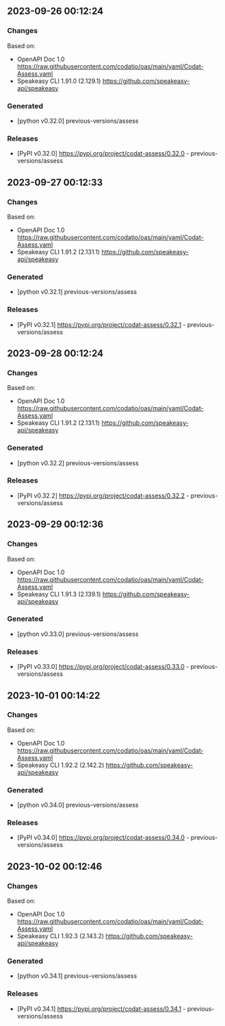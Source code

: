 

## 2023-09-26 00:12:24
### Changes
Based on:
- OpenAPI Doc 1.0 https://raw.githubusercontent.com/codatio/oas/main/yaml/Codat-Assess.yaml
- Speakeasy CLI 1.91.0 (2.129.1) https://github.com/speakeasy-api/speakeasy
### Generated
- [python v0.32.0] previous-versions/assess
### Releases
- [PyPI v0.32.0] https://pypi.org/project/codat-assess/0.32.0 - previous-versions/assess

## 2023-09-27 00:12:33
### Changes
Based on:
- OpenAPI Doc 1.0 https://raw.githubusercontent.com/codatio/oas/main/yaml/Codat-Assess.yaml
- Speakeasy CLI 1.91.2 (2.131.1) https://github.com/speakeasy-api/speakeasy
### Generated
- [python v0.32.1] previous-versions/assess
### Releases
- [PyPI v0.32.1] https://pypi.org/project/codat-assess/0.32.1 - previous-versions/assess

## 2023-09-28 00:12:24
### Changes
Based on:
- OpenAPI Doc 1.0 https://raw.githubusercontent.com/codatio/oas/main/yaml/Codat-Assess.yaml
- Speakeasy CLI 1.91.2 (2.131.1) https://github.com/speakeasy-api/speakeasy
### Generated
- [python v0.32.2] previous-versions/assess
### Releases
- [PyPI v0.32.2] https://pypi.org/project/codat-assess/0.32.2 - previous-versions/assess

## 2023-09-29 00:12:36
### Changes
Based on:
- OpenAPI Doc 1.0 https://raw.githubusercontent.com/codatio/oas/main/yaml/Codat-Assess.yaml
- Speakeasy CLI 1.91.3 (2.139.1) https://github.com/speakeasy-api/speakeasy
### Generated
- [python v0.33.0] previous-versions/assess
### Releases
- [PyPI v0.33.0] https://pypi.org/project/codat-assess/0.33.0 - previous-versions/assess

## 2023-10-01 00:14:22
### Changes
Based on:
- OpenAPI Doc 1.0 https://raw.githubusercontent.com/codatio/oas/main/yaml/Codat-Assess.yaml
- Speakeasy CLI 1.92.2 (2.142.2) https://github.com/speakeasy-api/speakeasy
### Generated
- [python v0.34.0] previous-versions/assess
### Releases
- [PyPI v0.34.0] https://pypi.org/project/codat-assess/0.34.0 - previous-versions/assess

## 2023-10-02 00:12:46
### Changes
Based on:
- OpenAPI Doc 1.0 https://raw.githubusercontent.com/codatio/oas/main/yaml/Codat-Assess.yaml
- Speakeasy CLI 1.92.3 (2.143.2) https://github.com/speakeasy-api/speakeasy
### Generated
- [python v0.34.1] previous-versions/assess
### Releases
- [PyPI v0.34.1] https://pypi.org/project/codat-assess/0.34.1 - previous-versions/assess
